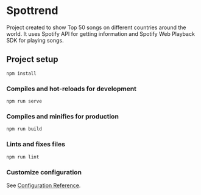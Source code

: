 # Spottrend

Project created to show Top 50 songs on different countries around the world. It uses Spotify API for getting information and Spotify Web Playback SDK for playing songs.

## Project setup
```
npm install
```

### Compiles and hot-reloads for development
```
npm run serve
```

### Compiles and minifies for production
```
npm run build
```

### Lints and fixes files
```
npm run lint
```

### Customize configuration
See [Configuration Reference](https://cli.vuejs.org/config/).
